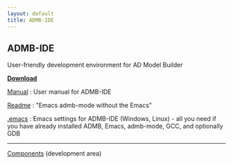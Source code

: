 ```yaml
---
layout: default
title: ADMB-IDE
---
```


## ADMB-IDE

User-friendly development environment for AD Model Builder

[**Download**](download.html)

[Manual](manual.pdf)
: User manual for ADMB-IDE

[Readme](readme.html)
: "Emacs admb-mode without the Emacs"

[.emacs](https://github.com/admb-project/admb/blob/master/contrib/ide/dot/.emacs)
: Emacs settings for ADMB-IDE (Windows, Linux) - all you need if you have
already installed ADMB, Emacs, admb-mode, GCC, and optionally GDB

---

[Components](components) (development area)
